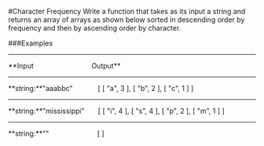 #Character Frequency
Write a function that takes as its input a string and returns an array of arrays as shown below sorted in descending order by frequency and then by ascending order by character.

###Examples
<hr />
**Input&nbsp;&nbsp;&nbsp;&nbsp;&nbsp;&nbsp;&nbsp;&nbsp;&nbsp;&nbsp;&nbsp;&nbsp;&nbsp;&nbsp;&nbsp;&nbsp;&nbsp;&nbsp;&nbsp;&nbsp;&nbsp;&nbsp;&nbsp;&nbsp;&nbsp;&nbsp;&nbsp;&nbsp;&nbsp;&nbsp;Output**
<hr />
**string:**"aaabbc"&nbsp;&nbsp;&nbsp;&nbsp;&nbsp;&nbsp;&nbsp;&nbsp;&nbsp;&nbsp;&nbsp;&nbsp;&nbsp;[ [ "a", 3 ], [ "b", 2 ], [ "c", 1 ] ]
<hr />
**string:**"mississippi"&nbsp;&nbsp;&nbsp;&nbsp;&nbsp;&nbsp;&nbsp;[ [ "i", 4 ], [ "s", 4 ], [ "p", 2 ], [ "m", 1 ] ]
<hr />
**string:**""&nbsp;&nbsp;&nbsp;&nbsp;&nbsp;&nbsp;&nbsp;&nbsp;&nbsp;&nbsp;&nbsp;&nbsp;&nbsp;&nbsp;&nbsp;&nbsp;&nbsp;&nbsp;&nbsp;&nbsp;&nbsp;&nbsp;&nbsp;&nbsp;&nbsp;[ ]
